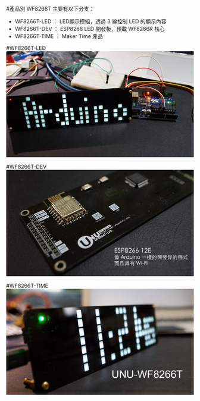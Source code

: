 #產品別
WF8266T 主要有以下分支：
* WF8266T-LED ： LED顯示模組，透過 3 線控制 LED 的顯示內容
* WF8266T-DEV ： ESP8266 LED 開發板，預載 WF8266R 核心
* WF8266T-TIME ： Maker Time 產品
 
#WF8266T-LED
![](../imgs/DSC00732.JPG)

#WF8266T-DEV
![](../imgs/DSC00752.JPG)

#WF8266T-TIME
![](../imgs/DSC00725.JPG)